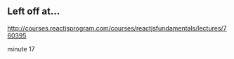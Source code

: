 ## Left off at...

http://courses.reactjsprogram.com/courses/reactjsfundamentals/lectures/760395

minute 17

